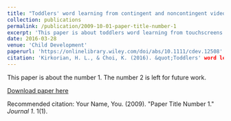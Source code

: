```yaml
---
title: "Toddlers' word learning from contingent and noncontingent video on touch screens"
collection: publications
permalink: /publication/2009-10-01-paper-title-number-1
excerpt: 'This paper is about toddlers word learning from touchscreens.'
date: 2016-03-28
venue: 'Child Development'
paperurl: 'https://onlinelibrary.wiley.com/doi/abs/10.1111/cdev.12508'
citation: 'Kirkorian, H. L., & Choi, K. (2016). &quot;Toddlers' word learning from contingent and noncontingent video on touch screens.&quot; <i>Child Development, 87</i>, 405-413.'
---
```

This paper is about the number 1. The number 2 is left for future work.

[Download paper here](http://academicpages.github.io/files/paper1.pdf)

Recommended citation: Your Name, You. (2009). "Paper Title Number 1." <i>Journal 1</i>. 1(1).

